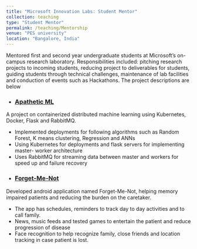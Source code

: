 ```yaml
---
title: "Microsoft Innovation Labs: Student Mentor"
collection: teaching
type: "Student Mentor"
permalink: /teaching/Mentorship
venue: "PES university"
location: "Bangalore, India"
---
```

Mentored first and second year undergraduate students at Microsoft’s on-campus research laboratory. Responsibilities included: pitching research projects to incoming students, reducing project to deliverables for students, guiding students through technical challenges, maintenance of lab facilities and conduction of events such as Hackathons. The project descriptions are below

* <h3> <a href="https://github.com/DarkAEther/Apathetic-ML"> Apathetic ML </a> </h3>
A project on containerized distributed machine learning using Kubernetes, Docker, Flask and RabbitMQ.
  - Implemented deployments for following algorithms such as Random Forest, K means clustering, Regression and ANNs
  - Using Kubernetes for deployments and flask servers for implementing master- worker architecture
  - Uses RabbitMQ for streaming data between master and workers for speed up and failure recovery
 
* <h3> <a href="https://github.com/drholmie/Forget-Me-Not"> Forget-Me-Not </a> </h3>
Developed android application named Forget-Me-Not, helping memory impaired patients and reducing the burden on the caretaker.
  - The app has schedules, reminders to track day to day activities and to call family.
  - News, music feeds and tested games to entertain the patient and reduce progression of disease
  - Face recognition to help recognize family, close friends and location tracking in case patient is lost.
